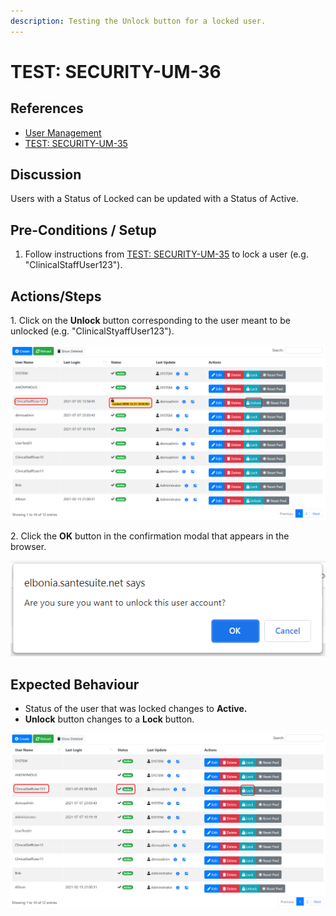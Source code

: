 ```yaml
---
description: Testing the Unlock button for a locked user.
---
```


# TEST: SECURITY-UM-36

## References

* [User Management](../../../../../operations/security-administration/user-management.md)
* [TEST: SECURITY-UM-35](test-security-um-35-1.md)

## Discussion

Users with a Status of Locked can be updated with a Status of Active.

## Pre-Conditions / Setup

1. Follow instructions from [TEST: SECURITY-UM-35](test-security-um-35-1.md) to lock a user (e.g. "ClinicalStaffUser123").

## Actions/Steps

1\. Click on the **Unlock** button corresponding to the user meant to be unlocked (e.g. "ClinicalStyaffUser123").

![](<../../../../../../.gitbook/assets/image (326).png>)

2\. Click the **OK** button in the confirmation modal that appears in the browser.

![](<../../../../../../.gitbook/assets/image (332).png>)

## Expected Behaviour

* Status of the user that was locked changes to **Active.**
* **Unlock** button changes to a **Lock** button.

![](<../../../../../../.gitbook/assets/image (298).png>)
